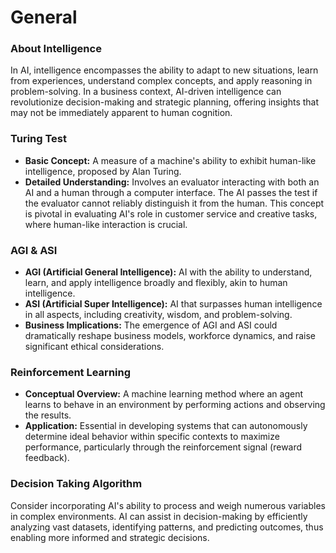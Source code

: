 # General

### About Intelligence
In AI, intelligence encompasses the ability to adapt to new situations, learn from experiences, understand complex concepts, and apply reasoning in problem-solving. In a business context, AI-driven intelligence can revolutionize decision-making and strategic planning, offering insights that may not be immediately apparent to human cognition.

### Turing Test
- **Basic Concept:** A measure of a machine's ability to exhibit human-like intelligence, proposed by Alan Turing.
- **Detailed Understanding:** Involves an evaluator interacting with both an AI and a human through a computer interface. The AI passes the test if the evaluator cannot reliably distinguish it from the human. This concept is pivotal in evaluating AI's role in customer service and creative tasks, where human-like interaction is crucial.

### AGI & ASI
- **AGI (Artificial General Intelligence):** AI with the ability to understand, learn, and apply intelligence broadly and flexibly, akin to human intelligence.
- **ASI (Artificial Super Intelligence):** AI that surpasses human intelligence in all aspects, including creativity, wisdom, and problem-solving.
- **Business Implications:** The emergence of AGI and ASI could dramatically reshape business models, workforce dynamics, and raise significant ethical considerations.

### Reinforcement Learning
- **Conceptual Overview:** A machine learning method where an agent learns to behave in an environment by performing actions and observing the results.
- **Application:** Essential in developing systems that can autonomously determine ideal behavior within specific contexts to maximize performance, particularly through the reinforcement signal (reward feedback).

### Decision Taking Algorithm
Consider incorporating AI's ability to process and weigh numerous variables in complex environments. AI can assist in decision-making by efficiently analyzing vast datasets, identifying patterns, and predicting outcomes, thus enabling more informed and strategic decisions.